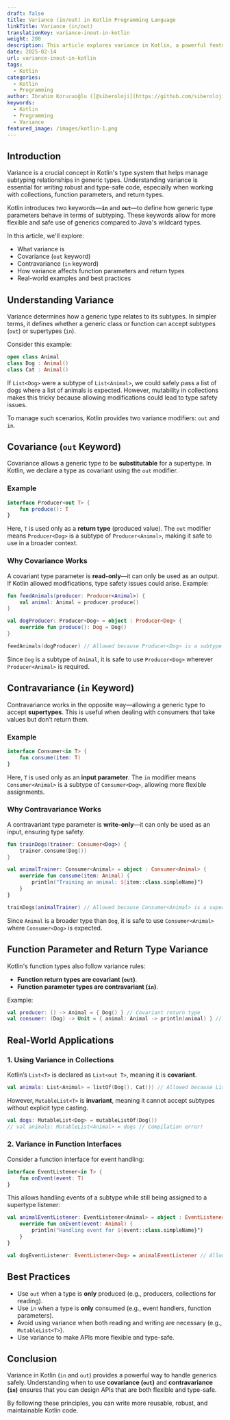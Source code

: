 ```yaml
---
draft: false
title: Variance (in/out) in Kotlin Programming Language
linkTitle: Variance (in/out)
translationKey: variance-inout-in-kotlin
weight: 200
description: This article explores variance in Kotlin, a powerful feature that allows developers to handle subtyping relationships in generic types.
date: 2025-02-14
url: variance-inout-in-kotlin
tags:
  - Kotlin
categories:
  - Kotlin
  - Programming
author: İbrahim Korucuoğlu ([@siberoloji](https://github.com/siberoloji))
keywords:
  - Kotlin
  - Programming
  - Variance
featured_image: /images/kotlin-1.png
---
```

## Introduction

Variance is a crucial concept in Kotlin's type system that helps manage subtyping relationships in generic types. Understanding variance is essential for writing robust and type-safe code, especially when working with collections, function parameters, and return types.

Kotlin introduces two keywords—**`in`** and **`out`**—to define how generic type parameters behave in terms of subtyping. These keywords allow for more flexible and safe use of generics compared to Java's wildcard types.

In this article, we'll explore:

- What variance is
- Covariance (`out` keyword)
- Contravariance (`in` keyword)
- How variance affects function parameters and return types
- Real-world examples and best practices

## Understanding Variance

Variance determines how a generic type relates to its subtypes. In simpler terms, it defines whether a generic class or function can accept subtypes (`out`) or supertypes (`in`).

Consider this example:

```kotlin
open class Animal
class Dog : Animal()
class Cat : Animal()
```

If `List<Dog>` were a subtype of `List<Animal>`, we could safely pass a list of dogs where a list of animals is expected. However, mutability in collections makes this tricky because allowing modifications could lead to type safety issues.

To manage such scenarios, Kotlin provides two variance modifiers: `out` and `in`.

## Covariance (`out` Keyword)

Covariance allows a generic type to be **substitutable** for a supertype. In Kotlin, we declare a type as covariant using the `out` modifier.

### Example

```kotlin
interface Producer<out T> {
    fun produce(): T
}
```

Here, `T` is used only as a **return type** (produced value). The `out` modifier means `Producer<Dog>` is a subtype of `Producer<Animal>`, making it safe to use in a broader context.

### Why Covariance Works

A covariant type parameter is **read-only**—it can only be used as an output. If Kotlin allowed modifications, type safety issues could arise. Example:

```kotlin
fun feedAnimals(producer: Producer<Animal>) {
    val animal: Animal = producer.produce()
}

val dogProducer: Producer<Dog> = object : Producer<Dog> {
    override fun produce(): Dog = Dog()
}

feedAnimals(dogProducer) // Allowed because Producer<Dog> is a subtype of Producer<Animal>
```

Since `Dog` is a subtype of `Animal`, it is safe to use `Producer<Dog>` wherever `Producer<Animal>` is required.

## Contravariance (`in` Keyword)

Contravariance works in the opposite way—allowing a generic type to accept **supertypes**. This is useful when dealing with consumers that take values but don’t return them.

### Example

```kotlin
interface Consumer<in T> {
    fun consume(item: T)
}
```

Here, `T` is used only as an **input parameter**. The `in` modifier means `Consumer<Animal>` is a subtype of `Consumer<Dog>`, allowing more flexible assignments.

### Why Contravariance Works

A contravariant type parameter is **write-only**—it can only be used as an input, ensuring type safety.

```kotlin
fun trainDogs(trainer: Consumer<Dog>) {
    trainer.consume(Dog())
}

val animalTrainer: Consumer<Animal> = object : Consumer<Animal> {
    override fun consume(item: Animal) {
        println("Training an animal: ${item::class.simpleName}")
    }
}

trainDogs(animalTrainer) // Allowed because Consumer<Animal> is a supertype of Consumer<Dog>
```

Since `Animal` is a broader type than `Dog`, it is safe to use `Consumer<Animal>` where `Consumer<Dog>` is expected.

## Function Parameter and Return Type Variance

Kotlin's function types also follow variance rules:

- **Function return types are covariant (`out`)**.
- **Function parameter types are contravariant (`in`)**.

Example:

```kotlin
val producer: () -> Animal = { Dog() } // Covariant return type
val consumer: (Dog) -> Unit = { animal: Animal -> println(animal) } // Contravariant parameter
```

## Real-World Applications

### 1. Using Variance in Collections

Kotlin’s `List<T>` is declared as `List<out T>`, meaning it is **covariant**.

```kotlin
val animals: List<Animal> = listOf(Dog(), Cat()) // Allowed because List is covariant
```

However, `MutableList<T>` is **invariant**, meaning it cannot accept subtypes without explicit type casting.

```kotlin
val dogs: MutableList<Dog> = mutableListOf(Dog())
// val animals: MutableList<Animal> = dogs // Compilation error!
```

### 2. Variance in Function Interfaces

Consider a function interface for event handling:

```kotlin
interface EventListener<in T> {
    fun onEvent(event: T)
}
```

This allows handling events of a subtype while still being assigned to a supertype listener:

```kotlin
val animalEventListener: EventListener<Animal> = object : EventListener<Animal> {
    override fun onEvent(event: Animal) {
        println("Handling event for ${event::class.simpleName}")
    }
}

val dogEventListener: EventListener<Dog> = animalEventListener // Allowed due to contravariance
```

## Best Practices

- Use `out` when a type is **only** produced (e.g., producers, collections for reading).
- Use `in` when a type is **only** consumed (e.g., event handlers, function parameters).
- Avoid using variance when both reading and writing are necessary (e.g., `MutableList<T>`).
- Use variance to make APIs more flexible and type-safe.

## Conclusion

Variance in Kotlin (`in` and `out`) provides a powerful way to handle generics safely. Understanding when to use **covariance (`out`)** and **contravariance (`in`)** ensures that you can design APIs that are both flexible and type-safe.

By following these principles, you can write more reusable, robust, and maintainable Kotlin code.

